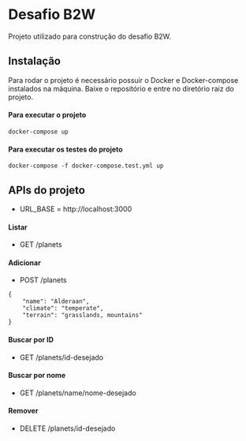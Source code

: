 # Desafio B2W

Projeto utilizado para construção do desafio B2W.

## Instalação

Para rodar o projeto é necessário possuir o Docker e Docker-compose instalados na máquina. Baixe o repositório e entre no diretório raiz do projeto.

#### Para executar o projeto
```
docker-compose up
```

#### Para executar os testes do projeto
```
docker-compose -f docker-compose.test.yml up
```

## APIs do projeto

* URL_BASE = http://localhost:3000

#### Listar
* GET /planets

#### Adicionar
* POST /planets
```
{
    "name": "Alderaan",
	"climate": "temperate",
	"terrain": "grasslands, mountains"
}
```

#### Buscar por ID
* GET /planets/id-desejado

#### Buscar por nome
* GET /planets/name/nome-desejado

#### Remover
* DELETE /planets/id-desejado